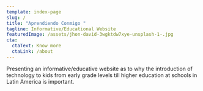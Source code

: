 ```yaml
---
template: index-page
slug: /
title: "Aprendiendo Conmigo "
tagline: Informative/Educational Website
featuredImage: /assets/jhon-david-3wgktdw7xye-unsplash-1-.jpg
cta:
  ctaText: Know more
  ctaLink: /about
---
```

Presenting an informative/educative website as to why the introduction of technology to kids from early grade levels till higher education at schools in Latin America is important.